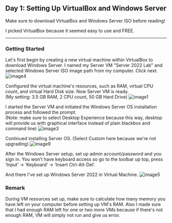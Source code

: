 ## Day 1: Setting Up VirtualBox and Windows Server

Make sure to download VirtualBox and Windows Server ISO before reading!

I picked VirtualBox because it seemed easy to use and FREE.

---

### Getting Started

Let's first begin by creating a new virtual machine within VirtualBox to download Windows Server. I named my Server VM "Server 2022 Lab" and selected Windows Server ISO image path from my computer. Click next.
![image4](https://github.com/swmoon1603/swmoon1603.github.io/assets/64879904/1be1c320-4152-4609-a74e-44d1887ee091)

Configured the virtual machine's resources, such as RAM, virtual CPU count, and virtual Hard Disk size. Now Server VM is ready. <br/>
(My setting: 3.5 GB RAM, 2 CPU count, 50 GB Hard Drive)
![image1](https://github.com/swmoon1603/swmoon1603.github.io/assets/64879904/d678a70c-5817-4c8c-830b-e0d9d36d5caf)

I started the Server VM and initiated the Windows Server OS installation process and followed the prompt. <br/>
(Note: make sure to select Desktop Experience because this way, desktop will provide us with graphical interface instead of plain blackbox and command line)
![image3](https://github.com/swmoon1603/swmoon1603.github.io/assets/64879904/a75ba603-0acd-43ae-9db9-4a7827efd8e2)

Continued installing Server OS. (Select Custom here because we're not upgrading)
![image9](https://github.com/swmoon1603/swmoon1603.github.io/assets/64879904/f94af088-76af-49e4-bed0-c59320f310c6)

After the Windows Server setup, set up admin account/password and you sign in. You won’t have keyboard access so go to the toolbar up top, press ‘Input’ -> ‘Keyboard’ -> ‘Insert Ctrl-Alt-Del’.

And there I've set up Windows Server 2022 in Virtual Machine.
![image5](https://github.com/swmoon1603/swmoon1603.github.io/assets/64879904/9d31f748-ff33-4acf-b031-050b29ec5f90)

### Remark

During VM resources set up, make sure to calculate how many memory you have left on your computer before setting up VM's RAM. 
Also I made sure that I had enough RAM left for one or two more VMs because if there's not enough RAM, VM will simply not run and give us error.
